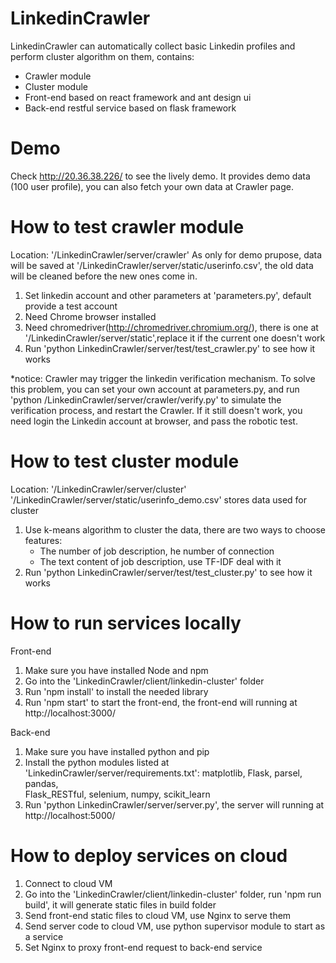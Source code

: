# LinkedinCrawler
LinkedinCrawler can automatically collect basic Linkedin profiles and perform cluster algorithm on them, contains:
   - Crawler module
   - Cluster module
   - Front-end based on react framework and ant design ui
   - Back-end restful service based on flask framework

# Demo
Check http://20.36.38.226/ to see the lively demo.
It provides demo data (100 user profile), you can also fetch your own data at Crawler page.

# How to test crawler module
Location: '/LinkedinCrawler/server/crawler'
As only for demo prupose, data will be saved at '/LinkedinCrawler/server/static/userinfo.csv', the old data will be cleaned before the new ones come in.

1. Set linkedin account and other parameters at 'parameters.py', default provide a test account
2. Need Chrome browser installed
3. Need chromedriver(http://chromedriver.chromium.org/), there is one at '/LinkedinCrawler/server/static',replace it if the      current one doesn't work
4. Run 'python LinkedinCrawler/server/test/test_crawler.py' to see how it works

*notice: Crawler may trigger the linkedin verification mechanism. To solve this problem, you can set your own account at        parameters.py, and run 'python /LinkedinCrawler/server/crawler/verify.py' to simulate the verification process, and restart the Crawler. If it still doesn't work, you need login the Linkedin account at browser, and pass the robotic test.

# How to test cluster module
Location: '/LinkedinCrawler/server/cluster'
'/LinkedinCrawler/server/static/userinfo_demo.csv' stores data used for cluster

1. Use k-means algorithm to cluster the data, there are two ways to choose features:
   - The number of job description, he number of connection
   - The text content of job description, use TF-IDF deal with it
2. Run 'python LinkedinCrawler/server/test/test_cluster.py' to see how it works


# How to run services locally
Front-end
1. Make sure you have installed Node and npm
2. Go into the 'LinkedinCrawler/client/linkedin-cluster' folder
3. Run 'npm install' to install the needed library
4. Run 'npm start' to start the front-end, the front-end will running at http://localhost:3000/

Back-end
1. Make sure you have installed python and pip 
2. Install the python modules listed at 'LinkedinCrawler/server/requirements.txt': matplotlib, Flask, parsel, pandas,     
   Flask_RESTful, selenium, numpy, scikit_learn
3. Run 'python LinkedinCrawler/server/server.py', the server will running at  http://localhost:5000/

# How to deploy services on cloud
1. Connect to cloud VM
2. Go into the 'LinkedinCrawler/client/linkedin-cluster' folder, run 'npm run build', 
   it will generate static files in build folder
3. Send front-end static files to cloud VM, use Nginx to serve them
4. Send server code to cloud VM, use python supervisor module to start as a service
5. Set Nginx to proxy front-end request to back-end service



